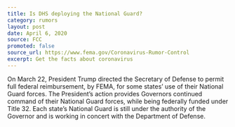 ```yaml
---
title: Is DHS deploying the National Guard?
category: rumors
layout: post
date: April 6, 2020
source: FCC
promoted: false
source_url: https://www.fema.gov/Coronavirus-Rumor-Control
excerpt: Get the facts about coronavirus
---
```


On March 22, President Trump directed the Secretary of Defense to permit full federal reimbursement, by FEMA, for some states’ use of their National Guard forces.  The President’s action provides Governors continued command of their National Guard forces, while being federally funded under Title 32. Each state’s National Guard is still under the authority of the Governor and is working in concert with the Department of Defense.